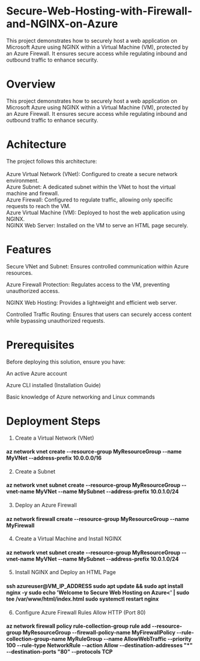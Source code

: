 # Secure-Web-Hosting-with-Firewall-and-NGINX-on-Azure
This project demonstrates how to securely host a web application on Microsoft Azure using NGINX within a Virtual Machine (VM), protected by an Azure Firewall. It ensures secure access while regulating inbound and outbound traffic to enhance security.

# Overview

This project demonstrates how to securely host a web application on Microsoft Azure using NGINX within a Virtual Machine (VM), protected by an Azure Firewall. It ensures secure access while regulating inbound and outbound traffic to enhance security.

# Achitecture

The project follows this architecture:<br><br>
Azure Virtual Network (VNet): Configured to create a secure network environment.<br>
Azure Subnet: A dedicated subnet within the VNet to host the virtual machine and firewall.<br>
Azure Firewall: Configured to regulate traffic, allowing only specific requests to reach the VM.<br>
Azure Virtual Machine (VM): Deployed to host the web application using NGINX.<br>
NGINX Web Server: Installed on the VM to serve an HTML page securely.

# Features
Secure VNet and Subnet: Ensures controlled communication within Azure resources.

Azure Firewall Protection: Regulates access to the VM, preventing unauthorized access.

NGINX Web Hosting: Provides a lightweight and efficient web server.

Controlled Traffic Routing: Ensures that users can securely access content while bypassing unauthorized requests.

# Prerequisites

Before deploying this solution, ensure you have:

An active Azure account

Azure CLI installed (Installation Guide)

Basic knowledge of Azure networking and Linux commands

# Deployment Steps

1. Create a Virtual Network (VNet)<br>
  <h4>az network vnet create --resource-group MyResourceGroup --name MyVNet --address-prefix 10.0.0.0/16</h4>

2. Create a Subnet
<h4>az network vnet subnet create --resource-group MyResourceGroup --vnet-name MyVNet --name MySubnet --address-prefix 10.0.1.0/24</h4>

3. Deploy an Azure Firewall
<h4>az network firewall create --resource-group MyResourceGroup --name MyFirewall</h4>

4. Create a Virtual Machine and Install NGINX
<h4>az network vnet subnet create --resource-group MyResourceGroup --vnet-name MyVNet --name MySubnet --address-prefix 10.0.1.0/24</h4>

5. Install NGINX and Deploy an HTML Page
<h4>ssh azureuser@VM_IP_ADDRESS
sudo apt update && sudo apt install nginx -y
sudo echo 'Welcome to Secure Web Hosting on Azure<' | sudo tee /var/www/html/index.html
sudo systemctl restart nginx</h4>

6. Configure Azure Firewall Rules
   Allow HTTP (Port 80)
<h4>az network firewall policy rule-collection-group rule add --resource-group MyResourceGroup --firewall-policy-name MyFirewallPolicy --rule-collection-group-name MyRuleGroup --name AllowWebTraffic --priority 100 --rule-type NetworkRule --action Allow --destination-addresses "*" --destination-ports "80" --protocols TCP</h4>
   
